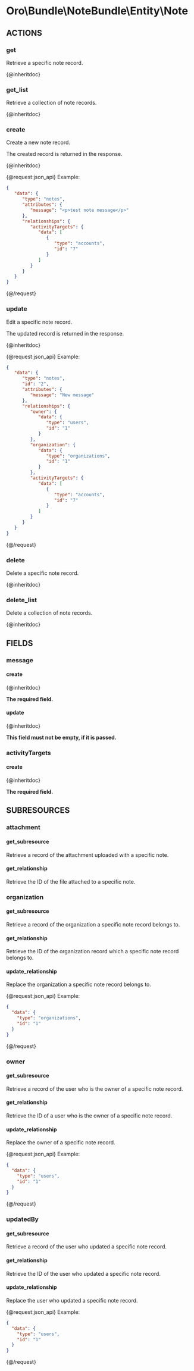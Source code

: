 # Oro\Bundle\NoteBundle\Entity\Note

## ACTIONS  

### get

Retrieve a specific note record.

{@inheritdoc}

### get_list

Retrieve a collection of note records.

{@inheritdoc}

### create

Create a new note record.

The created record is returned in the response.

{@inheritdoc}

{@request:json_api}
Example:

```JSON
{
   "data": {
      "type": "notes",
      "attributes": {
         "message": "<p>test note message</p>"
      },
      "relationships": {
         "activityTargets": {
            "data": [
               {
                  "type": "accounts",
                  "id": "7"
               }
            ]
         }
      }
   }
}
```
{@/request}

### update

Edit a specific note record.

The updated record is returned in the response.

{@inheritdoc}

{@request:json_api}
Example:

```JSON
{
   "data": {
      "type": "notes",
      "id": "2",
      "attributes": {
         "message": "New message"
      },
      "relationships": {
         "owner": {
            "data": {
               "type": "users",
               "id": "1"
            }
         },
         "organization": {
            "data": {
               "type": "organizations",
               "id": "1"
            }
         },
         "activityTargets": {
            "data": [
               {
                  "type": "accounts",
                  "id": "7"
               }
            ]
         }
      }
   }
}
```
{@/request}

### delete

Delete a specific note record.

{@inheritdoc}

### delete_list

Delete a collection of note records.

{@inheritdoc}

## FIELDS

### message

#### create

{@inheritdoc}

**The required field.**

#### update

{@inheritdoc}

**This field must not be empty, if it is passed.**

### activityTargets

#### create

{@inheritdoc}

**The required field.**

## SUBRESOURCES

### attachment

#### get_subresource

Retrieve a record of the attachment uploaded with a specific note.

#### get_relationship

Retrieve the ID of the file attached to a specific note.

### organization

#### get_subresource

Retrieve a record of the organization a specific note record belongs to.

#### get_relationship

Retrieve the ID of the organization record which a specific note record belongs to.

#### update_relationship

Replace the organization a specific note record belongs to.

{@request:json_api}
Example:

```JSON
{
  "data": {
    "type": "organizations",
    "id": "1"
  }
}
```
{@/request}

### owner

#### get_subresource

Retrieve a record of the user who is the owner of a specific note record.

#### get_relationship

Retrieve the ID of a user who is the owner of a specific note record.

#### update_relationship

Replace the owner of a specific note record.

{@request:json_api}
Example:

```JSON
{
  "data": {
    "type": "users",
    "id": "1"
  }
}
```
{@/request}

### updatedBy

#### get_subresource

Retrieve a record of the user who updated a specific note record.

#### get_relationship

Retrieve the ID of the user who updated a specific note record.

#### update_relationship

Replace the user who updated a specific note record.

{@request:json_api}
Example:

```JSON
{
  "data": {
    "type": "users",
    "id": "1"
  }
}
```
{@/request}
